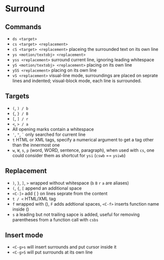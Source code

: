 # Surround

## Commands
* `ds <target>`
* `cs <target> <replacement>`
* `cS <target> <replacement>` placeing the surrounded text on its own line
* `ys <motion/textobj> <replacement>`
* `yss <replacement>` surround current line, ignoring leading whitespace
* `yS <motion/textobj> <replacement>` placing on its own line
* `ySS <replacement>` placing on its own line
* `vS <replacement>` visual-line mode, surroundings are placed on seprate lines and indented; visual-block mode, each line is surrounded.

## Targets
* `(`, `) / b`
* `{`, `} / B`
* `[`, `] / r`
* `<`, `> / a`
* All opening marks contain a whitespace
* `'`, `"`, `` ` `` only searched for current line
* `t` HTML or XML tags, specify a numerical argument to get a tag other than the innermost one
* `w`, `W`, `s`, `p` (word, WORD, sentence, paragraph), when used with `cs`, one could consider them as shortcut for `ysi` (`cswb` == `ysiwb`)

## Replacement
* `)`, `}`, `]`, `>` wrapped without whitespace (`b` `B` `r` `a` are aliases)
* `(`, `{`, `[` append an additional space
* `<C-]>` add { } on lines seprate from the content
* `t / <` HTML/XML tag
* `f` wrapped with (), `F` adds addtional spaces, `<C-f>` inserts function name inside ()
* `s` a leading but not trailing sapce is added, useful for removing parentheses from a function call with `csbs`

## Insert mode
* `<C-g>s` will insert surrounds and put cursor inside it
* `<C-g>S` will put surrounds at its own line
